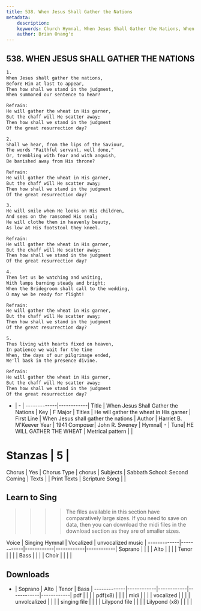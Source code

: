 ```yaml
---
title: 538. When Jesus Shall Gather the Nations
metadata:
    description: 
    keywords: Church Hymnal, When Jesus Shall Gather the Nations, When Jesus shall gather the nations, He will gather the wheat in His garner
    author: Brian Onang'o
---
```



## 538. WHEN JESUS SHALL GATHER THE NATIONS

```txt
1.
When Jesus shall gather the nations, 
Before Him at last to appear, 
Then how shall we stand in the judgment, 
When summoned our sentence to hear? 

Refrain:
He will gather the wheat in His garner, 
But the chaff will He scatter away; 
Then how shall we stand in the judgment 
Of the great resurrection day? 

2.
Shall we hear, from the lips of the Saviour, 
The words "Faithful servant, well done," 
Or, trembling with fear and with anguish, 
Be banished away from His throne? 

Refrain:
He will gather the wheat in His garner, 
But the chaff will He scatter away; 
Then how shall we stand in the judgment 
Of the great resurrection day? 

3.
He will smile when He looks on His children, 
And sees on the ransomed His seal; 
He will clothe them in heavenly beauty, 
As low at His footstool they kneel. 

Refrain:
He will gather the wheat in His garner, 
But the chaff will He scatter away; 
Then how shall we stand in the judgment 
Of the great resurrection day? 

4.
Then let us be watching and waiting, 
With lamps burning steady and bright; 
When the Bridegroom shall call to the wedding, 
O may we be ready for flight! 

Refrain:
He will gather the wheat in His garner, 
But the chaff will He scatter away; 
Then how shall we stand in the judgment 
Of the great resurrection day? 

5.
Thus living with hearts fixed on heaven, 
In patience we wait for the time 
When, the days of our pilgrimage ended, 
We'll bask in the presence divine.

Refrain:
He will gather the wheat in His garner, 
But the chaff will He scatter away; 
Then how shall we stand in the judgment 
Of the great resurrection day? 

```

- |   -  |
-------------|------------|
Title | When Jesus Shall Gather the Nations |
Key | F Major |
Titles | He will gather the wheat in His garner |
First Line | When Jesus shall gather the nations |
Author | Harriet B. M'Keever
Year | 1941
Composer| John R. Sweney |
Hymnal|  - |
Tune| HE WILL GATHER THE WHEAT |
Metrical pattern | |
# Stanzas | 5 |
Chorus | Yes |
Chorus Type | chorus |
Subjects | Sabbath School: Second Coming |
Texts |  |
Print Texts | 
Scripture Song |  |
  
## Learn to Sing

>>>> The files available in this section have comparatively large sizes. If you need to save on data, then you can download the midi files in the download section as they are of smaller sizes.

Voice |  Singing Hymnal | Vocalized | unvocalized music |
-------------|------------|------------|------------|------------|
Soprano | | | |
Alto | | | |
Tenor | | | |
Bass | | | |
Choir | | | |

## Downloads

- |  Soprano | Alto | Tenor | Bass |
-------------|------------|------------|------------|------------|
pdf | | | |
pdf(x8) | | | |
midi | | | |
vocalized | | | |
unvolcalized | | | |
singing file | | | |
Lilypond file | | | |
Lilypond (x8) | | | |
  